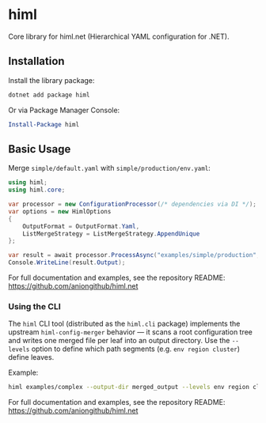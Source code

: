 # himl

Core library for himl.net (Hierarchical YAML configuration for .NET).

## Installation

Install the library package:

```sh
dotnet add package himl
```

Or via Package Manager Console:

```powershell
Install-Package himl
```

## Basic Usage

Merge `simple/default.yaml` with `simple/production/env.yaml`:

```csharp
using himl;
using himl.core;

var processor = new ConfigurationProcessor(/* dependencies via DI */);
var options = new HimlOptions
{
    OutputFormat = OutputFormat.Yaml,
    ListMergeStrategy = ListMergeStrategy.AppendUnique
};

var result = await processor.ProcessAsync("examples/simple/production", options);
Console.WriteLine(result.Output);
```

For full documentation and examples, see the repository README: https://github.com/aniongithub/himl.net

### Using the CLI

The `himl` CLI tool (distributed as the `himl.cli` package) implements the upstream `himl-config-merger` behavior — it scans a root configuration tree and writes one merged file per leaf into an output directory. Use the `--levels` option to define which path segments (e.g. `env region cluster`) define leaves.

Example:

```sh
himl examples/complex --output-dir merged_output --levels env region cluster
```

For full documentation and examples, see the repository README: https://github.com/aniongithub/himl.net
